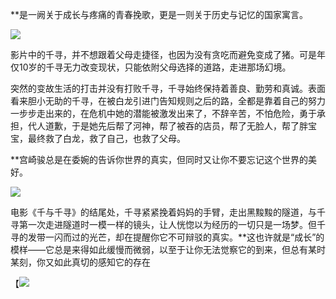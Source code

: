 **是一阙关于成长与疼痛的青春挽歌，更是一则关于历史与记忆的国家寓言。

![](E:\014e9e5d08de25a801213ec213ac47.jpg@2o.jpg)

影片中的千寻，并不想跟着父母走捷径，也因为没有贪吃而避免变成了猪。可是年仅10岁的千寻无力改变现状，只能依附父母选择的道路，走进那场幻境。

突然的变故生活的打击并没有打败千寻，千寻始终保持着善良、勤劳和真诚。表面看来胆小无助的千寻，在被白龙引进门告知规则之后的路，全都是靠着自己的努力一步步走出来的，在危机中她的潜能被激发出来了，不辞辛苦，不怕危险，勇于承担，代人道歉，于是她先后帮了河神，帮了被吞的店员，帮了无脸人，帮了胖宝宝，最终救了白龙，救了自己，也救了父母。

**宫崎骏总是在委婉的告诉你世界的真实，但同时又让你不要忘记这个世界的美好。

![](E:\R-C.jpg)

电影《千与千寻》的结尾处，千寻紧紧挽着妈妈的手臂，走出黑黢黢的隧道，与千寻第一次走进隧道时一模一样的镜头，让人恍惚以为经历的一切只是一场梦。但千寻的发带一闪而过的光芒，却在提醒你它不可辩驳的真实。**这也许就是“成长”的模样——它总是来得如此缓慢而微弱，以至于让你无法觉察它的到来，但总有某时某刻，你又如此真切的感知它的存在

【![](E:\v2-b0402af87a2b88c1222669f2cab42ccc_r.jpg)
